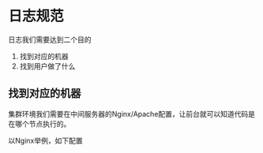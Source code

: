 # 日志规范

日志我们需要达到二个目的

1. 找到对应的机器
2. 找到用户做了什么

## 找到对应的机器

集群环境我们需要在中间服务器的Nginx/Apache配置，让前台就可以知道代码是在哪个节点执行的。

以Nginx举例，如下配置





